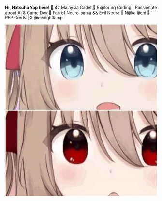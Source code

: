 **Hi, Natsuha Yap here!**
🌟 42 Malaysia Cadet
🚀 Exploring Coding | Passionate about AI & Game Dev
🎸 Fan of Neuro-sama && Evil Neuro || Nijika Ijichi
🎨 PFP Creds | X @eenightlamp

<p align="center">
  <img src="https://github.com/natsuhakoishi/natsuhakoishi/blob/main/srcs/neuro.gif" alt="Evil" width="500">
  <img src="https://github.com/natsuhakoishi/natsuhakoishi/blob/main/srcs/evil.gif" alt="Neuro" width="500">
</p>
